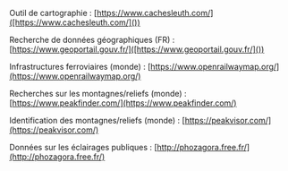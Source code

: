 Outil de cartographie : [https://www.cachesleuth.com/]([https://www.cachesleuth.com/]())

Recherche de données géographiques (FR) : [https://www.geoportail.gouv.fr/]([https://www.geoportail.gouv.fr/]())

Infrastructures ferroviaires (monde) : [https://www.openrailwaymap.org/](https://www.openrailwaymap.org/)

Recherches sur les montagnes/reliefs (monde) : [https://www.peakfinder.com/](https://www.peakfinder.com/)

Identification des montagnes/reliefs (monde) : [https://peakvisor.com/](https://peakvisor.com/)

Données sur les éclairages publiques : [http://phozagora.free.fr/](http://phozagora.free.fr/)
